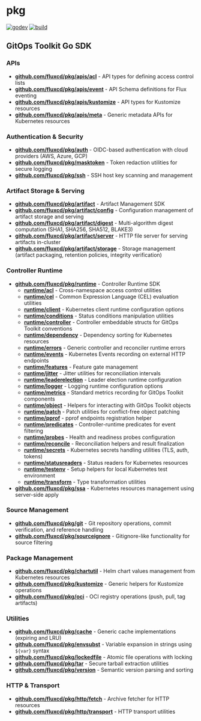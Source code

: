 # pkg

[![godev](https://img.shields.io/static/v1?label=godev&message=reference&color=00add8)](https://pkg.go.dev/github.com/fluxcd/pkg)
[![build](https://github.com/fluxcd/pkg/workflows/build/badge.svg)](https://github.com/fluxcd/pkg/actions)

## GitOps Toolkit Go SDK

### APIs
- **[github.com/fluxcd/pkg/apis/acl](./apis/acl)** - API types for defining access control lists
- **[github.com/fluxcd/pkg/apis/event](./apis/event)** - API Schema definitions for Flux eventing  
- **[github.com/fluxcd/pkg/apis/kustomize](./apis/kustomize)** - API types for Kustomize resources
- **[github.com/fluxcd/pkg/apis/meta](./apis/meta)** - Generic metadata APIs for Kubernetes resources

### Authentication & Security
- **[github.com/fluxcd/pkg/auth](./auth)** - OIDC-based authentication with cloud providers (AWS, Azure, GCP)
- **[github.com/fluxcd/pkg/masktoken](./masktoken)** - Token redaction utilities for secure logging
- **[github.com/fluxcd/pkg/ssh](./ssh)** - SSH host key scanning and management

### Artifact Storage & Serving

- **[github.com/fluxcd/pkg/artifact](./artifact)** - Artifact Management SDK
- **[github.com/fluxcd/pkg/artifact/config](./artifact/config)** - Configuration management of artifact storage and serving
- **[github.com/fluxcd/pkg/artifact/digest](./artifact/digest)** - Multi-algorithm digest computation (SHA1, SHA256, SHA512, BLAKE3)
- **[github.com/fluxcd/pkg/artifact/server](./artifact/server)** - HTTP file server for serving artifacts in-cluster
- **[github.com/fluxcd/pkg/artifact/storage](./artifact/storage)** - Storage management (artifact packaging, retention policies, integrity verification)

### Controller Runtime
- **[github.com/fluxcd/pkg/runtime](./runtime)** - Controller Runtime SDK
    - **[runtime/acl](./runtime/acl)** - Cross-namespace access control utilities
    - **[runtime/cel](./runtime/cel)** - Common Expression Language (CEL) evaluation utilities
    - **[runtime/client](./runtime/client)** - Kubernetes client runtime configuration options
    - **[runtime/conditions](./runtime/conditions)** - Status conditions manipulation utilities
    - **[runtime/controller](./runtime/controller)** - Controller embeddable structs for GitOps Toolkit conventions
    - **[runtime/dependency](./runtime/dependency)** - Dependency sorting for Kubernetes resources
    - **[runtime/errors](./runtime/errors)** - Generic controller and reconciler runtime errors
    - **[runtime/events](./runtime/events)** - Kubernetes Events recording on external HTTP endpoints
    - **[runtime/features](./runtime/features)** - Feature gate management
    - **[runtime/jitter](./runtime/jitter)** - Jitter utilities for reconciliation intervals
    - **[runtime/leaderelection](./runtime/leaderelection)** - Leader election runtime configuration
    - **[runtime/logger](./runtime/logger)** - Logging runtime configuration options
    - **[runtime/metrics](./runtime/metrics)** - Standard metrics recording for GitOps Toolkit components
    - **[runtime/object](./runtime/object)** - Helpers for interacting with GitOps Toolkit objects
    - **[runtime/patch](./runtime/patch)** - Patch utilities for conflict-free object patching
    - **[runtime/pprof](./runtime/pprof)** - pprof endpoints registration helper
    - **[runtime/predicates](./runtime/predicates)** - Controller-runtime predicates for event filtering
    - **[runtime/probes](./runtime/probes)** - Health and readiness probes configuration
    - **[runtime/reconcile](./runtime/reconcile)** - Reconciliation helpers and result finalization
    - **[runtime/secrets](./runtime/secrets)** - Kubernetes secrets handling utilities (TLS, auth, tokens)
    - **[runtime/statusreaders](./runtime/statusreaders)** - Status readers for Kubernetes resources
    - **[runtime/testenv](./runtime/testenv)** - Setup helpers for local Kubernetes test environment
    - **[runtime/transform](./runtime/transform)** - Type transformation utilities
- **[github.com/fluxcd/pkg/ssa](./ssa)** - Kubernetes resources management using server-side apply

### Source Management
- **[github.com/fluxcd/pkg/git](./git)** - Git repository operations, commit verification, and reference handling
- **[github.com/fluxcd/pkg/sourceignore](./sourceignore)** - Gitignore-like functionality for source filtering

### Package Management
- **[github.com/fluxcd/pkg/chartutil](./chartutil)** - Helm chart values management from Kubernetes resources
- **[github.com/fluxcd/pkg/kustomize](./kustomize)** - Generic helpers for Kustomize operations
- **[github.com/fluxcd/pkg/oci](./oci)** - OCI registry operations (push, pull, tag artifacts)

### Utilities
- **[github.com/fluxcd/pkg/cache](./cache)** - Generic cache implementations (expiring and LRU)
- **[github.com/fluxcd/pkg/envsubst](./envsubst)** - Variable expansion in strings using `${var}` syntax
- **[github.com/fluxcd/pkg/lockedfile](./lockedfile)** - Atomic file operations with locking
- **[github.com/fluxcd/pkg/tar](./tar)** - Secure tarball extraction utilities
- **[github.com/fluxcd/pkg/version](./version)** - Semantic version parsing and sorting

### HTTP & Transport
- **[github.com/fluxcd/pkg/http/fetch](./http/fetch)** - Archive fetcher for HTTP resources
- **[github.com/fluxcd/pkg/http/transport](./http/transport)** - HTTP transport utilities


